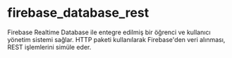 # firebase_database_rest
  Firebase Realtime Database ile entegre edilmiş bir öğrenci ve kullanıcı yönetim sistemi sağlar. HTTP paketi kullanılarak Firebase'den veri alınması, REST işlemlerini simüle eder.
